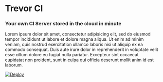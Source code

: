# Trevor CI

### Your own CI Server stored in the cloud in minute

Lorem ipsum dolor sit amet, consectetur adipisicing elit, sed do eiusmod tempor incididunt ut labore et dolore magna aliqua. Ut enim ad minim veniam, quis nostrud exercitation ullamco laboris nisi ut aliquip ex ea commodo consequat. Duis aute irure dolor in reprehenderit in voluptate velit esse cillum dolore eu fugiat nulla pariatur. Excepteur sint occaecat cupidatat non proident, sunt in culpa qui officia deserunt mollit anim id est laborum.

<a href="https://heroku.com/deploy?env[TREVOR_SUBDOMAIN]=testdomain">
  <img src="https://www.herokucdn.com/deploy/button.svg" alt="Deploy">
</a>
